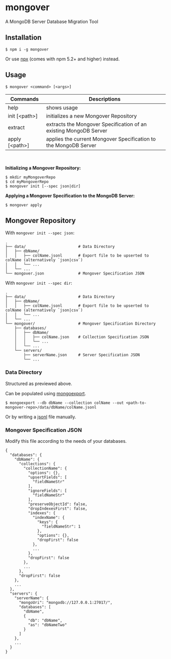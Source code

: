 # mongover
A MongoDB Server Database Migration Tool

## Installation
```shell
$ npm i -g mongover
```
Or use [npx](https://medium.com/@ma1ybekatz/introducing-npx-an-npm-package-runner-55f7d4bd282b) (comes with npm 5.2+ and higher) instead.

## Usage
```shell
$ mongover <command> [<args>]
```

| Commands          | Descriptions                                                      |
| ----------------- | ----------------------------------------------------------------- |
| help              | shows usage                                                       |
| init [&lt;path>]  | initializes a new Mongover Repository                             |
| extract           | extracts the Mongover Specification of an existing MongoDB Server |
| apply [&lt;path>] | applies the current Mongover Specification to the MongoDB Server  |

<br/>

**Initializing a Mongover Repository:**
```shell
$ mkdir myMongoverRepo
$ cd myMongoverRepo
$ mongover init [--spec json|dir]
```

**Applying a Mongover Specification to the MongoDB Server:**
```shell
$ mongover apply
```

## Mongover Repository
With `mongover init --spec json`:

    .
    ├── data/                       # Data Directory
    │   ├── dbName/             
    │   │   ├── colName.jsonl       # Export file to be upserted to colName (alternatively `json|csv`)
    │   │   └── ...
    │   └── ...
    └── mongover.json               # Mongover Specification JSON

With `mongover init --spec dir`:

    .
    ├── data/                       # Data Directory
    │   ├── dbName/             
    │   │   ├── colName.jsonl       # Export file to be upserted to colName (alternatively `json|csv`)
    │   │   └── ...
    │   └── ...
    └── mongover/                   # Mongover Specification Directory
        ├── databases/
        │   ├── dbName/
        │   │   ├── colName.json    # Collection Specification JSON
        │   │   └── ...
        │   └── ...
        └── servers/
            ├── serverName.json     # Server Specification JSON
            └── ...
### Data Directory
Structured as previewed above. 

Can be populated using [mongoexport](https://docs.mongodb.com/manual/reference/program/mongoexport/).
```shell
$ mongoexport --db dbName --collection colName --out <path-to-mongover-repo>/data/dbName/colName.jsonl
```
Or by writing a [jsonl](http://jsonlines.org/) file manually.

### Mongover Specification JSON
Modify this file according to the needs of your databases.
```json5
{
  "databases": {
    "dbName": {
      "collections": {
        "collectionName": {
          "options": {},
          "upsertFields": [
            "fieldNameStr"
          ],
          "ignoreFields": [
            "fieldNameStr"
          ],
          "preserveObjectId": false,
          "dropIndexesFirst": false,
          "indexes": {
            "indexName": {
              "keys": {
                "fieldNameStr": 1
              },
              "options": {},
              "dropFirst": false
            },
            ...
          },
          "dropFirst": false
        },
        ...
      },
      "dropFirst": false
    },
    ...
  },
  "servers": {
    "serverName": {
      "mongoUri": "mongodb://127.0.0.1:27017/",
      "databases": [
        "dbName",
        {
          "db": "dbName",
          "as": "dbNameTwo"
        }
      ]
    },
    ...
  }
}
```